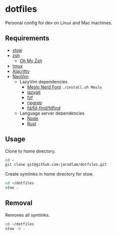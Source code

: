 # dotfiles

Personal config for dev on Linux and Mac machines.

## Requirements

- [stow](https://www.gnu.org/software/stow/)
- [zsh](https://zsh.org)
  - [Oh My Zsh](https://ohmyz.sh/)
- [tmux](https://github.com/tmux/tmux)
- [Alacritty](https://github.com/alacritty/alacritty)
- [NeoVim](https://neovim.io/)
  - LazyVim dependencies
    - [Meslo Nerd Font](https://github.com/ryanoasis/nerd-fonts) `./install.sh Meslo`
    - [lazygit](https://github.com/jesseduffield/lazygit)
    - [fzf](https://github.com/junegunn/fzf)
    - [ripgrep](https://github.com/BurntSushi/ripgrep)
    - [fd/fd-find/fdfind](https://github.com/sharkdp/fd)
  - Language server dependencies
    - [Node](https://github.com/nvm-sh/nvm)
    - [Rust](https://rustup.rs/)

## Usage

Clone to home directory.

```sh
cd ~
git clone git@github.com:jarodlam/dotfiles.git
```

Create symlinks in home directory for stow.

```sh
cd ~/dotfiles
stow .
```

## Removal

Removes all symlinks.

```sh
cd ~/dotfiles
stow -D .
```
